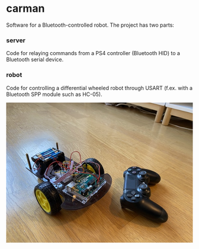 # carman

Software for a Bluetooth-controlled robot. The project has two parts:

### server

Code for relaying commands from a PS4 controller (Bluetooth HID) to a Bluetooth serial device.

### robot

Code for controlling a differential wheeled robot through USART (f.ex. with a Bluetooth SPP module such as HC-05).

![Development robot](doc/robot.jpg?raw=true "Development robot")
